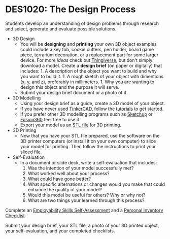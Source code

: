 # DES1020: The Design Process

Students develop an understanding of design problems through research and select, generate and evaluate possible solutions.

* 3D Design
  * You will be **designing** and **printing** your own 3D object examples could include a key fob, cookie cutters, pen holder, board game piece, terrarium decoration, or a replacement part for some larger device. For more *ideas* check out [Thingiverse](https://thingiverse.com), but don't simply download a model. Create a **design brief** (on paper or digitally) that includes:
        1. A description of the object you want to build and why you want to build it.
        1. A rough sketch of your object with dimentions (x, y, and z), preferably in millimeters.
        1. Why you are wanting to design this object and the purpose it will serve.
  * Submit your design brief document or a photo of it.
* 3D Modelling
  * Using your design brief as a guide, create a 3D model of your object.
  * If you have never used [TinkerCAD](https://www.tinkercad.com), follow the [tutorials](https://www.tinkercad.com/3d-design) to get started.
  * If you prefer other 3D modelling programs such as [Sketchup](https://www.sketchup.com/products/sketchup-for-web) or [Fusion360](https://www.autodesk.com/campaigns/education/fusion-360) feel free to use it.
  * Export your model as an [STL file](https://en.wikipedia.org/wiki/STL_(file_format)) for 3D printing.
* 3D Printing
  * Now that you have your STL file prepared, use the software on the 3D printer computers (or install it on your own computer) to slice your model for printing. Then follow the instructions to print your sliced file.
* Self-Evaluation
  * In a document or slide deck, write a self-evaluation that includes:
      1. Was the intention of your model successfully met?
      1. What worked well about your process?
      1. What could have gone better?
      1. What specific alternations or changes would you make that could enhance the quality of your model?
      1. Would this model be useful for others? Why or why not?
      1. What are two things your learned through this process?

Complete an [Employability Skills Self-Assessment](https://github.com/BevFacey/bevfacey.github.io/blob/main/Documents/EmployabiltySkillsRubric.pdf) and a [Personal Inventory Checklist](https://github.com/BevFacey/bevfacey.github.io/blob/main/Documents/PersonalInventoryChecklist.pdf).

Submit your design brief, your STL file, a photo of your 3D printed object, your self-evaluation, and your completed checklists.
